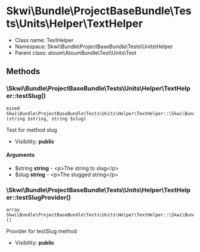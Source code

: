 Skwi\Bundle\ProjectBaseBundle\Tests\Units\Helper\TextHelper
===============






* Class name: TextHelper
* Namespace: Skwi\Bundle\ProjectBaseBundle\Tests\Units\Helper
* Parent class: atoum\AtoumBundle\Test\Units\Test







Methods
-------


### \Skwi\Bundle\ProjectBaseBundle\Tests\Units\Helper\TextHelper::testSlug()

```
mixed Skwi\Bundle\ProjectBaseBundle\Tests\Units\Helper\TextHelper::\Skwi\Bundle\ProjectBaseBundle\Tests\Units\Helper\TextHelper::testSlug()(string $string, string $slug)
```

Test for method slug



* Visibility: **public**

#### Arguments

* $string **string** - &lt;p&gt;The string to slug&lt;/p&gt;
* $slug **string** - &lt;p&gt;The slugged string&lt;/p&gt;



### \Skwi\Bundle\ProjectBaseBundle\Tests\Units\Helper\TextHelper::testSlugProvider()

```
array Skwi\Bundle\ProjectBaseBundle\Tests\Units\Helper\TextHelper::\Skwi\Bundle\ProjectBaseBundle\Tests\Units\Helper\TextHelper::testSlugProvider()()
```

Provider for testSlug method



* Visibility: **public**


